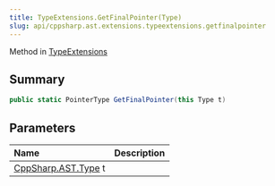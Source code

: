 ```yaml
---
title: TypeExtensions.GetFinalPointer(Type)
slug: api/cppsharp.ast.extensions.typeextensions.getfinalpointer
---
```

Method in [TypeExtensions](/api/cppsharp/ast/extensions/typeextensions)

## Summary



```csharp
public static PointerType GetFinalPointer(this Type t)
```

## Parameters

|Name|Description|
|:---|:---|
|[CppSharp.AST.Type](/api/cppsharp/ast/type) t||

